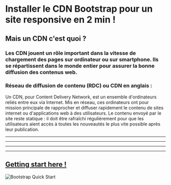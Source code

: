 # Installer le CDN Bootstrap pour un site responsive en 2 min !


## Mais un CDN c'est quoi ?

### Les CDN jouent un rôle important dans la vitesse de chargement des pages sur ordinateur ou sur smartphone. Ils se répartissent dans le monde entier pour assurer la bonne diffusion des contenus web.

### Réseau de diffusion de contenu (RDC) ou CDN en anglais : 
Un CDN, pour Content Delivery Network, est un ensemble d'ordinateurs reliés entre eux via Internet. Mis en réseau, ces ordinateurs ont pour mission principale de rapprocher et diffuser rapidement le contenu de sites internet ou d'applications web à des utilisateurs. Le contenu envoyé par le site reste statique : il doit être rafraîchi régulièrement pour que les utilisateurs aient accès à toutes les nouveautés le plus vite possible après leur publication. 

----------------------------------------------------------------------------------------------------------
----------------------------------------------------------------------------------------------------------
----------------------------------------------------------------------------------------------------------
----------------------------------------------------------------------------------------------------------

## [Getting start here !](https://getbootstrap.com/docs/4.4/getting-started/introduction/)
![Bootstrap Quick Start](https://zupimages.net/up/20/10/lnu3.png)



